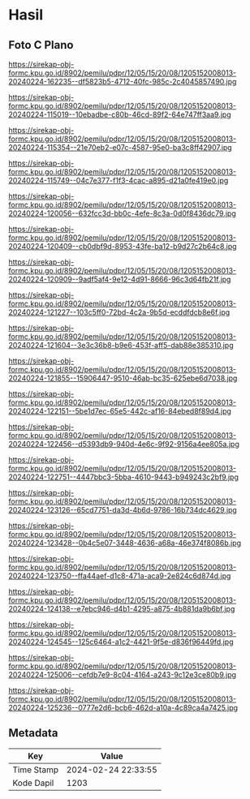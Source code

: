# Hasil

## Foto C Plano

https://sirekap-obj-formc.kpu.go.id/8902/pemilu/pdpr/12/05/15/20/08/1205152008013-20240224-162235--df5823b5-4712-40fc-985c-2c4045857490.jpg

https://sirekap-obj-formc.kpu.go.id/8902/pemilu/pdpr/12/05/15/20/08/1205152008013-20240224-115019--10ebadbe-c80b-46cd-89f2-64e747ff3aa9.jpg

https://sirekap-obj-formc.kpu.go.id/8902/pemilu/pdpr/12/05/15/20/08/1205152008013-20240224-115354--21e70eb2-e07c-4587-95e0-ba3c8ff42907.jpg

https://sirekap-obj-formc.kpu.go.id/8902/pemilu/pdpr/12/05/15/20/08/1205152008013-20240224-115749--04c7e377-f1f3-4cac-a895-d21a0fe419e0.jpg

https://sirekap-obj-formc.kpu.go.id/8902/pemilu/pdpr/12/05/15/20/08/1205152008013-20240224-120056--632fcc3d-bb0c-4efe-8c3a-0d0f8436dc79.jpg

https://sirekap-obj-formc.kpu.go.id/8902/pemilu/pdpr/12/05/15/20/08/1205152008013-20240224-120409--cb0dbf9d-8953-43fe-ba12-b9d27c2b64c8.jpg

https://sirekap-obj-formc.kpu.go.id/8902/pemilu/pdpr/12/05/15/20/08/1205152008013-20240224-120909--9adf5af4-9e12-4d91-8666-96c3d64fb21f.jpg

https://sirekap-obj-formc.kpu.go.id/8902/pemilu/pdpr/12/05/15/20/08/1205152008013-20240224-121227--103c5ff0-72bd-4c2a-9b5d-ecddfdcb8e6f.jpg

https://sirekap-obj-formc.kpu.go.id/8902/pemilu/pdpr/12/05/15/20/08/1205152008013-20240224-121604--3e3c36b8-b9e6-453f-aff5-dab88e385310.jpg

https://sirekap-obj-formc.kpu.go.id/8902/pemilu/pdpr/12/05/15/20/08/1205152008013-20240224-121855--15906447-9510-46ab-bc35-625ebe6d7038.jpg

https://sirekap-obj-formc.kpu.go.id/8902/pemilu/pdpr/12/05/15/20/08/1205152008013-20240224-122151--5be1d7ec-65e5-442c-af16-84ebed8f89d4.jpg

https://sirekap-obj-formc.kpu.go.id/8902/pemilu/pdpr/12/05/15/20/08/1205152008013-20240224-122456--d5393db9-940d-4e6c-9f92-9156a4ee805a.jpg

https://sirekap-obj-formc.kpu.go.id/8902/pemilu/pdpr/12/05/15/20/08/1205152008013-20240224-122751--4447bbc3-5bba-4610-9443-b949243c2bf9.jpg

https://sirekap-obj-formc.kpu.go.id/8902/pemilu/pdpr/12/05/15/20/08/1205152008013-20240224-123126--65cd7751-da3d-4b6d-9786-16b734dc4629.jpg

https://sirekap-obj-formc.kpu.go.id/8902/pemilu/pdpr/12/05/15/20/08/1205152008013-20240224-123428--0b4c5e07-3448-4636-a68a-46e374f8086b.jpg

https://sirekap-obj-formc.kpu.go.id/8902/pemilu/pdpr/12/05/15/20/08/1205152008013-20240224-123750--ffa44aef-d1c8-471a-aca9-2e824c6d874d.jpg

https://sirekap-obj-formc.kpu.go.id/8902/pemilu/pdpr/12/05/15/20/08/1205152008013-20240224-124138--e7ebc946-d4b1-4295-a875-4b881da9b6bf.jpg

https://sirekap-obj-formc.kpu.go.id/8902/pemilu/pdpr/12/05/15/20/08/1205152008013-20240224-124545--125c6464-a1c2-4421-9f5e-d836f96449fd.jpg

https://sirekap-obj-formc.kpu.go.id/8902/pemilu/pdpr/12/05/15/20/08/1205152008013-20240224-125006--cefdb7e9-8c04-4164-a243-9c12e3ce80b9.jpg

https://sirekap-obj-formc.kpu.go.id/8902/pemilu/pdpr/12/05/15/20/08/1205152008013-20240224-125236--0777e2d6-bcb6-462d-a10a-4c89ca4a7425.jpg


## Metadata

| Key        | Value               |
| ---------- | ------------------- |
| Time Stamp | 2024-02-24 22:33:55 |
| Kode Dapil | 1203                |



